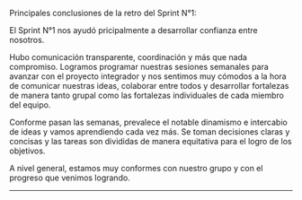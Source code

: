 Principales conclusiones de la retro del Sprint N°1:

El Sprint N°1 nos ayudó pricipalmente a desarrollar confianza entre nosotros.

Hubo comunicación transparente, coordinación y más que nada compromiso. Logramos programar nuestras sesiones semanales para avanzar con el proyecto integrador y 
nos sentimos muy cómodos a la hora de comunicar nuestras ideas, colaborar entre todos y desarrollar fortalezas de manera tanto grupal como las
fortalezas individuales de cada miembro del equipo.

Conforme pasan las semanas, prevalece el notable dinamismo e intercabio de ideas y vamos aprendiendo cada vez más. Se toman decisiones claras y concisas y
las tareas son divididas de manera equitativa para el logro de los objetivos.

A nivel general, estamos muy conformes con nuestro grupo y con el progreso que venimos logrando. 

------------------------------------------------------------------------------------------------------------------------------------------------------------------------------